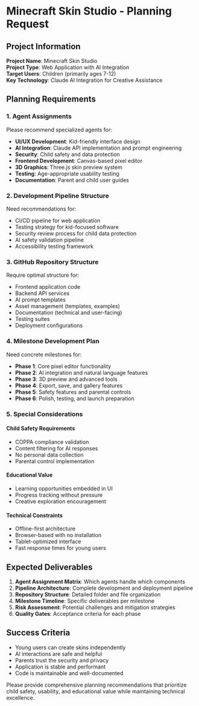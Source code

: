 # Minecraft Skin Studio - Planning Request

## Project Information

**Project Name**: Minecraft Skin Studio  
**Project Type**: Web Application with AI Integration  
**Target Users**: Children (primarily ages 7-12)  
**Key Technology**: Claude AI Integration for Creative Assistance

## Planning Requirements

### 1. Agent Assignments
Please recommend specialized agents for:
- **UI/UX Development**: Kid-friendly interface design
- **AI Integration**: Claude API implementation and prompt engineering
- **Security**: Child safety and data protection
- **Frontend Development**: Canvas-based pixel editor
- **3D Graphics**: Three.js skin preview system
- **Testing**: Age-appropriate usability testing
- **Documentation**: Parent and child user guides

### 2. Development Pipeline Structure
Need recommendations for:
- CI/CD pipeline for web application
- Testing strategy for kid-focused software
- Security review process for child data protection
- AI safety validation pipeline
- Accessibility testing framework

### 3. GitHub Repository Structure
Require optimal structure for:
- Frontend application code
- Backend API services
- AI prompt templates
- Asset management (templates, examples)
- Documentation (technical and user-facing)
- Testing suites
- Deployment configurations

### 4. Milestone Development Plan
Need concrete milestones for:
- **Phase 1**: Core pixel editor functionality
- **Phase 2**: AI integration and natural language features
- **Phase 3**: 3D preview and advanced tools
- **Phase 4**: Export, save, and gallery features
- **Phase 5**: Safety features and parental controls
- **Phase 6**: Polish, testing, and launch preparation

### 5. Special Considerations

#### Child Safety Requirements
- COPPA compliance validation
- Content filtering for AI responses
- No personal data collection
- Parental control implementation

#### Educational Value
- Learning opportunities embedded in UI
- Progress tracking without pressure
- Creative exploration encouragement

#### Technical Constraints
- Offline-first architecture
- Browser-based with no installation
- Tablet-optimized interface
- Fast response times for young users

## Expected Deliverables

1. **Agent Assignment Matrix**: Which agents handle which components
2. **Pipeline Architecture**: Complete development and deployment pipeline
3. **Repository Structure**: Detailed folder and file organization
4. **Milestone Timeline**: Specific deliverables per milestone
5. **Risk Assessment**: Potential challenges and mitigation strategies
6. **Quality Gates**: Acceptance criteria for each phase

## Success Criteria

- Young users can create skins independently
- AI interactions are safe and helpful
- Parents trust the security and privacy
- Application is stable and performant
- Code is maintainable and well-documented

Please provide comprehensive planning recommendations that prioritize child safety, usability, and educational value while maintaining technical excellence.